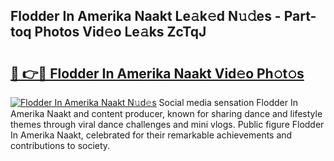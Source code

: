 ## Flodder In Amerika Naakt Le𝚊k𝚎d N𝚞𝚍es - Part-toq Photos Vid𝚎o Le𝚊ks ZcTqJ

# <h2><a href="http://fb83u0.evod.top/?m=Flodder+In+Amerika+Naakt">🔗 👉🔴 Flodder In Amerika Naakt Vid𝚎o Ph𝚘t𝚘s</a></h2>

[![Flodder In Amerika Naakt N𝚞d𝚎s](https://i.imgur.com/8V9OHl7.gif)](http://fb83u0.evod.top/?m=Flodder+In+Amerika+Naakt)
Social media sensation Flodder In Amerika Naakt and content producer, known for sharing dance and lifestyle themes through viral dance challenges and mini vlogs. Public figure Flodder In Amerika Naakt, celebrated for their remarkable achievements and contributions to society. 

